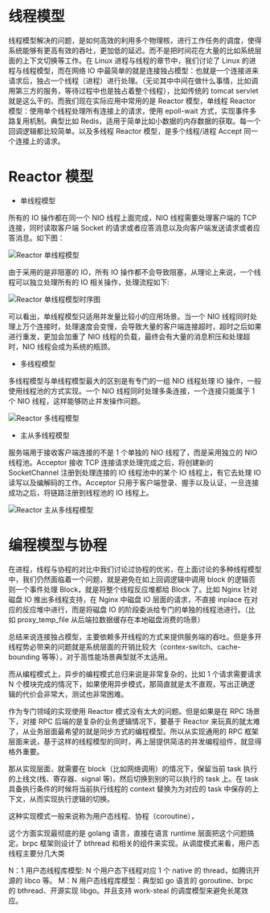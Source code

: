 # 线程模型

线程模型解决的问题，是如何高效的利用多个物理核，进行工作任务的调度，使得系统能够有更高有效的吞吐，更加低的延迟。而不是把时间花在大量的比如系统层面的上下文切换等工作。在 Linux 进程与线程的章节中，我们讨论了 Linux 的进程与线程模型，而在网络 IO 中最简单的就是连接独占模型：也就是一个连接进来请求后，独占一个线程（进程）进行处理。（无论其中中间在做什么事情，比如调用第三方的服务，等待过程中也是独占着整个线程），比如传统的 tomcat servlet 就是这么干的。而我们现在实际应用中常用的是 Reactor 模型，单线程 Reactor 模型：使用单个线程处理所有连接上的请求，使用 epoll-wait 方式，实现事件多路复用机制。典型比如 Redis，适用于简单比如小数据的内存数据的获取。每一个回调逻辑都比较简单。以及多线程 Reactor 模型，是多个线程/进程 Accept 同一个连接上的请求。

# Reactor 模型

- 单线程模型

所有的 IO 操作都在同一个 NIO 线程上面完成，NIO 线程需要处理客户端的 TCP 连接，同时读取客户端 Socket 的请求或者应答消息以及向客户端发送请求或者应答消息。如下图：

![Reactor 单线程模型](https://i.postimg.cc/cLws0kS8/1fdcd36e76359339539a507278f566d7.png)

由于采用的是非阻塞的 IO，所有 IO 操作都不会导致阻塞，从理论上来说，一个线程可以独立处理所有的 IO 相关操作，处理流程如下:

![Reactor 单线程模型时序图](https://i.postimg.cc/zfNqBwz2/65cdba67cfcee3302b88d114e2fd5baf.png)

可以看出，单线程模型只适用并发量比较小的应用场景。当一个 NIO 线程同时处理上万个连接时，处理速度会变慢，会导致大量的客户端连接超时，超时之后如果进行重发，更加会加重了 NIO 线程的负载，最终会有大量的消息积压和处理超时，NIO 线程会成为系统的瓶颈。

- 多线程模型

多线程模型与单线程模型最大的区别是有专门的一组 NIO 线程处理 IO 操作，一般使用线程池的方式实现。一个 NIO 线程同时处理多条连接，一个连接只能属于 1 个 NIO 线程，这样能够防止并发操作问题。

![Reactor 多线程模型](https://i.postimg.cc/s2JsZB1j/fbd2af5606580061718cb69254f95a71.png)

- 主从多线程模型

服务端用于接收客户端连接的不是 1 个单独的 NIO 线程了，而是采用独立的 NIO 线程池。Acceptor 接收 TCP 连接请求处理完成之后，将创建新的 SocketChannel 注册到处理连接的 IO 线程池中的某个 IO 线程上，有它去处理 IO 读写以及编解码的工作。Acceptor 只用于客户端登录、握手以及认证，一旦连接成功之后，将链路注册到线程池的 IO 线程上。

![Reactor 主从多线程模型](https://i.postimg.cc/SsNqLyzW/e774d586cd02cf2d4e7adba4b8300eac.png)

# 编程模型与协程

在进程，线程与协程的对比中我们讨论过协程的优劣，在上面讨论的多种线程模型中，我们仍然面临着一个问题，就是避免在如上回调逻辑中调用 block 的逻辑否则一个事件处理 Block，就是将整个线程反应堆都给 Block 了。比如 Nginx 针对磁盘 IO 推出多线程支持，在 Nginx 中磁盘 IO 层面的请求，不直接 inplace 在对应的反应堆中进行，而是将磁盘 IO 的阶段委派给专门的单独的线程池进行。（比如 proxy_temp_file 从后端拉数据缓存在本地磁盘消费的场景）

总结来说连接独占模型，主要依赖多开线程的方式来提供服务端的吞吐。但是多开线程势必带来的问题就是系统层面的开销比较大（contex-switch、cache-bounding 等等），对于高性能场景典型就不太适用。

而从编程模式上，异步的编程模式总归来说是非常复杂的，比如 1 个请求需要请求 N 个模块完成的情况下，如果使用异步模式，那简直就是太不直观，写出正确逻辑的代价会非常大，测试也非常困难。

作为专门领域的实现使用 Reactor 模式没有太大的问题。但是如果是在 RPC 场景下，对接 RPC 后端的是复杂的业务逻辑情况下，要基于 Reactor 来玩真的就太难了，从业务层面最希望的就是同步方式的编程模型。所以从实现通用的 RPC 框架层面来说，基于这样的线程模型的同时，再上层提供简洁的并发编程组件，就显得格外重要。

那从实现层面，就需要在 block（比如网络调用）的情况下，保留当前 task 执行的上线文(栈、寄存器、signal 等)，然后切换到别的可以执行的 task 上。在 task 具备执行条件的时候将当前执行线程的 context 替换为为对应的 task 中保存的上下文，从而实现执行逻辑的切换。

这种实现模式一般来说称为用户态线程、协程（coroutine），

这个方面实现最彻底的是 golang 语言，直接在语言 runtime 层面把这个问题搞定。brpc 框架则设计了 bthread 和相关的组件来实现。从调度模式来看，用户态线程主要分几大类

N：1 用户态线程库模型: N 个用户态下线程对应 1 个 native 的 thread，如腾讯开源的 libco 等。
M：N 用户态线程库模型：典型如 go 语言的 goroutine、brpc 的 bthread、开源实现 libgo。并且支持 work-steal 的调度模型来避免长尾效应。

